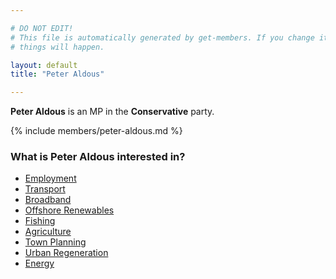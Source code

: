 ```yaml
---

# DO NOT EDIT!
# This file is automatically generated by get-members. If you change it, bad
# things will happen.

layout: default
title: "Peter Aldous"

---
```


**Peter Aldous** is an MP in the **Conservative** party.

{% include members/peter-aldous.md %}

### What is Peter Aldous interested in?


* [Employment](/interests/employment.html)
* [Transport](/interests/transport.html)
* [Broadband](/interests/broadband.html)
* [Offshore Renewables](/interests/offshore-renewables.html)
* [Fishing](/interests/fishing.html)
* [Agriculture](/interests/agriculture.html)
* [Town Planning](/interests/town-planning.html)
* [Urban Regeneration](/interests/urban-regeneration.html)
* [Energy](/interests/energy.html)
